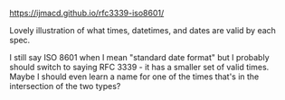 https://ijmacd.github.io/rfc3339-iso8601/

Lovely illustration of what times, datetimes, and dates are valid by each spec.

I still say ISO 8601 when I mean "standard date format" but I probably should switch to saying RFC 3339 - it has a smaller set of valid times. Maybe I should even learn a name for one of the times that's in the intersection of the two types?
